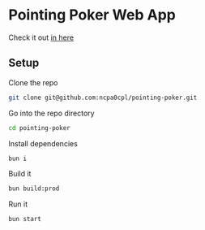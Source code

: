 # Pointing Poker Web App

Check it out [in here]([pointingpoker.site](https://pointingpoker.site))

## Setup

Clone the repo

```sh
git clone git@github.com:ncpa0cpl/pointing-poker.git
```

Go into the repo directory

```sh
cd pointing-poker
```

Install dependencies

```sh
bun i
```

Build it

```sh
bun build:prod
```

Run it

```sh
bun start
```
